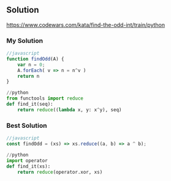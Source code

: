 
## Solution
https://www.codewars.com/kata/find-the-odd-int/train/python


### My Solution
```javascript
//javascript
function findOdd(A) {
	var n = 0;
	A.forEach( v => n = n^v )
	return n
}
```

```python
//python
from functools import reduce
def find_it(seq):
    return reduce((lambda x, y: x^y), seq)
```


### Best Solution
```javascript
//javascript
const findOdd = (xs) => xs.reduce((a, b) => a ^ b);
```

```python
//python
import operator
def find_it(xs):
    return reduce(operator.xor, xs)
```
